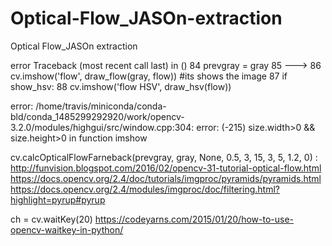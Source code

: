 # Optical-Flow_JASOn-extraction
Optical Flow_JASOn extraction 

error                                     Traceback (most recent call last)
<ipython-input-13-fb4f370d869f> in <module>()
     84         prevgray = gray
     85 
---> 86         cv.imshow('flow', draw_flow(gray, flow))  #its shows the image
     87         if show_hsv:
     88             cv.imshow('flow HSV', draw_hsv(flow))

error: /home/travis/miniconda/conda-bld/conda_1485299292920/work/opencv-3.2.0/modules/highgui/src/window.cpp:304: error: (-215) size.width>0 && size.height>0 in function imshow



cv.calcOpticalFlowFarneback(prevgray, gray, None,   0.5, 3, 15, 3, 5, 1.2, 0) :
http://funvision.blogspot.com/2016/02/opencv-31-tutorial-optical-flow.html
https://docs.opencv.org/2.4/doc/tutorials/imgproc/pyramids/pyramids.html
https://docs.opencv.org/2.4/modules/imgproc/doc/filtering.html?highlight=pyrup#pyrup


ch = cv.waitKey(20)
https://codeyarns.com/2015/01/20/how-to-use-opencv-waitkey-in-python/
